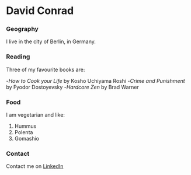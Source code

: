 # David Conrad

### Geography

I live in the city of Berlin, in Germany.

### Reading

Three of my favourite books are: 

-*How to Cook your Life* by Kosho Uchiyama Roshi
-*Crime and Punishment* by Fyodor Dostoyevsky
-*Hardcore Zen* by Brad Warner

### Food

I am vegetarian and like:

1. Hummus
2. Polenta
3. Gomashio

### Contact

Contact me on [LinkedIn](www.linkedin.com/in/david-conrad-0970b7111)
